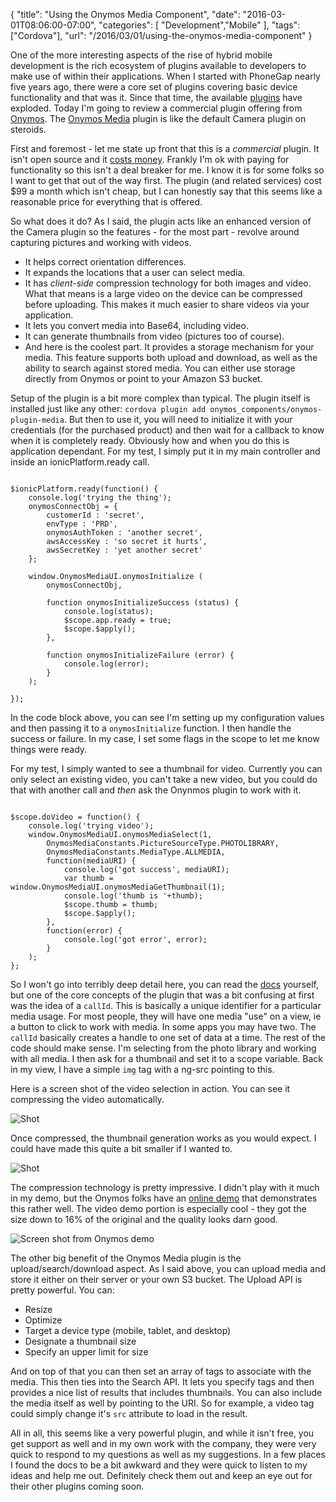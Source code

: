 
{
	"title": "Using the Onymos Media Component",
	"date": "2016-03-01T08:06:00-07:00",
	"categories": [
		"Development","Mobile"
	],
	"tags": ["Cordova"],
	"url": "/2016/03/01/using-the-onymos-media-component"
}

One of the more interesting aspects of the rise of hybrid mobile development is the rich ecosystem
of plugins available to developers to make use of within their applications. When I started with PhoneGap nearly five years ago, there were a core set of plugins covering basic device functionality and that was it. Since that time, the available [plugins](http://cordova.apache.org/plugins/) have exploded. Today I'm going to review a commercial plugin offering from [Onymos](https://www.onymos.com). The [Onymos Media](https://www.onymos.com/products/media) plugin is like the default Camera plugin on steroids.

<!--more-->

First and foremost - let me state up front that this is a *commercial* plugin. It isn't open source and it [costs money](https://www.onymos.com/pricing). Frankly I'm ok with paying for functionality so this isn't a deal breaker for me. I know it is for some folks so I want to get that out of the way first. The plugin (and related services) cost $99 a month which isn't cheap, but I can honestly say that this seems like a reasonable price for everything that is offered.

So what does it do? As I said, the plugin acts like an enhanced version of the Camera plugin so the features - for the most part - revolve around capturing pictures and working with videos.

* It helps correct orientation differences.
* It expands the locations that a user can select media. 
* It has *client-side* compression technology for both images and video. What that means is a large video on the device can be compressed before uploading. This makes it much easier to share videos via your application.
* It lets you convert media into Base64, including video.
* It can generate thumbnails from video (pictures too of course).
* And here is the coolest part. It provides a storage mechanism for your media. This feature supports both upload and download, as well as the ability to search against stored media. You can either use storage directly from Onymos or point to your Amazon S3 bucket.

Setup of the plugin is a bit more complex than typical. The plugin itself is installed just like any other: `cordova plugin add onymos_components/onymos-plugin-media`. But then to use it, you will need to initialize it with your credentials (for the purchased product) and then wait for a callback to know when it is completely ready. Obviously how and when you do this is application dependant. For my test, I simply put it in my main controller and inside an ionicPlatform.ready call.

<pre><code class="language-javascript">
$ionicPlatform.ready(function() {
	console.log(&#x27;trying the thing&#x27;);
	onymosConnectObj = {
		customerId : &#x27;secret&#x27;, 
		envType : &#x27;PRD&#x27;, 
		onymosAuthToken : &#x27;another secret&#x27;,
		awsAccessKey : &#x27;so secret it hurts&#x27;, 
		awsSecretKey : &#x27;yet another secret&#x27;
	};

	window.OnymosMediaUI.onymosInitialize ( 
		onymosConnectObj,

		function onymosInitializeSuccess (status) {
			console.log(status);
			$scope.app.ready = true;
			$scope.$apply();
		},

		function onymosInitializeFailure (error) {
			console.log(error);
		}
	);

});
</code></pre> 

In the code block above, you can see I'm setting up my configuration values and then passing it to a `onymosInitialize` function. I then handle the success or failure. In my case, I set some flags in the scope to let me know things were ready.

For my test, I simply wanted to see a thumbnail for video. Currently you can only select an existing video, you can't take a new video, but you could do that with another call and *then* ask the Onynmos plugin to work with it. 

<pre><code class="language-javascript">
$scope.doVideo = function() {
	console.log(&#x27;trying video&#x27;);
	window.OnymosMediaUI.onymosMediaSelect(1, 
		OnymosMediaConstants.PictureSourceType.PHOTOLIBRARY, 
		OnymosMediaConstants.MediaType.ALLMEDIA,
		function(mediaURI) {
			console.log(&#x27;got success&#x27;, mediaURI);
			var thumb = window.OnymosMediaUI.onymosMediaGetThumbnail(1);
			console.log(&#x27;thumb is &#x27;+thumb);
			$scope.thumb = thumb;
			$scope.$apply();
		}, 
		function(error) {
			console.log(&#x27;got error&#x27;, error);	
		}
	);
};
</code></pre>

So I won't go into terribly deep detail here, you can read the [docs](https://www.onymos.com/start/cordova-components) yourself, but one of the core concepts of the plugin that was a bit confusing at first was the idea of a `callId`. This is basically a unique identifier for a particular media usage. For most people, they will have one media "use" on a view, ie a button to click to work with media. In some apps you may have two. The `callId` basically creates a handle to one set of data at a time. The rest of the code should make sense. I'm selecting from the photo library and working with all media. I then ask for a thumbnail and set it to a scope variable. Back in my view, I have a simple `img` tag with a ng-src pointing to this.

Here is a screen shot of the video selection in action. You can see it compressing the video automatically.

![Shot](http://static.raymondcamden.com/images/2016/03/onymos1s.jpg)

Once compressed, the thumbnail generation works as you would expect. I could have made this quite a bit smaller if I wanted to.

![Shot](http://static.raymondcamden.com/images/2016/03/onymos2.jpg)

The compression technology is pretty impressive. I didn't play with it much in my demo, but the Onymos folks have an [online demo](https://www.onymos.com/blog) that demonstrates this rather well. The video demo portion is especially cool - they got the size down to 16% of the original and the quality looks darn good.

![Screen shot from Onymos demo](http://static.raymondcamden.com/images/2016/03/onymos3.jpg)

The other big benefit of the Onymos Media plugin is the upload/search/download aspect. As I said above, you can upload media and store it either on their server or your own S3 bucket. The Upload API is pretty powerful. You can:

* Resize
* Optimize
* Target a device type (mobile, tablet, and desktop)
* Designate a thumbnail size
* Specify an upper limit for size

And on top of that you can then set an array of tags to associate with the media. This then ties into the Search API. It lets you specify tags and then provides a nice list of results that includes thumbnails. You can also include the media itself as well by pointing to the URI. So for example, a video tag could simply change it's `src` attribute to load in the result. 

All in all, this seems like a very powerful plugin, and while it isn't free, you get support as well and in my own work with the company, they were very quick to respond to my questions as well as my suggestions. In a few places I found the docs to be a bit awkward and they were quick to listen to my ideas and help me out. Definitely check them out and keep an eye out for their other plugins coming soon.